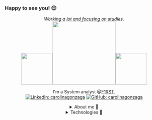 ### Happy to see you! :blush:
<div align="center">
  <i>Working a lot and focusing on studies.</i><br><img src="https://media.giphy.com/media/HwBlFQZFcAoUcPHZdX/giphy.gif" width="100"/><img src="https://camo.githubusercontent.com/a433273b618d7b8c2569ba6013774adf910ae8e3da45eaff176f64781bfd53fc/68747470733a2f2f72617069646170692e636f6d2f626c6f672f77702d636f6e74656e742f75706c6f6164732f323031372f30312f6f63746f6361742e676966" width="200"/><img src="https://media.giphy.com/media/HwBlFQZFcAoUcPHZdX/giphy.gif" width="100"/>

I'm a System analyst @[F1RST](https://www.linkedin.com/company/f1rsttecnologia/?originalSubdomain=br).<br>
[![Linkedin: carolinagonzaga](https://img.shields.io/badge/-carolinagonzaga-blue?style=flat-square&logo=Linkedin&logoColor=white&link=https://www.linkedin.com/in/carolina-gonzaga-66b00b216/)](https://www.linkedin.com/in/carolina-gonzaga-66b00b216/)
[![GitHub: carolinagonzaga](https://img.shields.io/github/followers/carolinagonzaga?label=follow&style=social)](https://github.com/carolinagonzaga)
<details>
  <summary align="center"> About me 👀</summary>
<div align="center"><img src="https://media.giphy.com/media/WUlplcMpOCEmTGBtBW/giphy.gif" width="30"> I'm interested in fullstack web development and spreading IT knowledge to all people.<img src="https://media.giphy.com/media/hvRJCLFzcasrR4ia7z/giphy.gif" width="25">
  </div>
</details>
<details>
  <summary align="center"> Technologies 🚀</summary>
<div align="center">
<img src="https://img.shields.io/badge/JavaScript-323330?style=for-the-badge&logo=javascript&logoColor=F7DF1E" alt="js" /><img src="https://img.shields.io/badge/HTML5-E34F26?style=for-the-badge&logo=html5&logoColor=white" alt="html" /><img src="https://img.shields.io/badge/CSS3-1572B6?style=for-the-badge&logo=css3&logoColor=white" alt="css" /><img src="https://img.shields.io/badge/json-5E5C5C?style=for-the-badge&logo=json&logoColor=white" alt="json" /><img src="https://img.shields.io/badge/Node.js-339933?style=for-the-badge&logo=nodedotjs&logoColor=white" alt="node.js" /><img src="https://img.shields.io/badge/MySQL-005C84?style=for-the-badge&logo=mysql&logoColor=white" alt="my sql" />
  </div>
</details>
</div>

